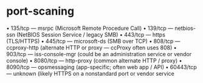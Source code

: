 # port-scaning
• 135/tcp — msrpc (Microsoft Remote Procedure Call)
• 139/tcp — netbios-ssn (NetBIOS Session Service / legacy SMB)
• 443/tcp — https (TLS/HTTPS)
• 445/tcp — microsoft-ds (SMB over TCP)
• 808/tcp — ccproxy-http (alternate HTTP or proxy — ccProxy often uses 808)
• 903/tcp — iss-console-mgr (could be an administration service or vendor console)
• 8080/tcp — http-proxy (common alternate HTTP / proxy)
• 8090/tcp — opsmessaging (app-specific; often web app / API)
• 60443/tcp — unknown (likely HTTPS on a nonstandard port or vendor service